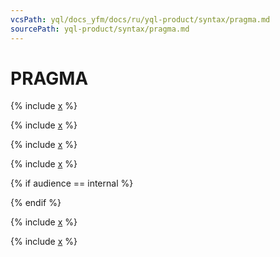 ```yaml
---
vcsPath: yql/docs_yfm/docs/ru/yql-product/syntax/pragma.md
sourcePath: yql-product/syntax/pragma.md
---
```

# PRAGMA

{% include [x](_includes/pragma/definition.md) %}

{% include [x](_includes/pragma/global.md) %}

{% include [x](_includes/pragma/yson.md) %}

{% include [x](_includes/pragma/files.md) %}

{% if audience == internal %}

{% endif %}


{% include [x](../syntax/_includes/pragma_yt.md) %}




{% include [x](_includes/pragma/debug.md) %}
